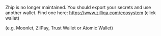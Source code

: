 Zhip is no longer maintained. You should export your secrets and use another wallet. Find one here:
https://www.zilliqa.com/ecosystem
(click wallet)

(e.g. Moonlet, ZilPay, Trust Wallet or Atomic Wallet)
